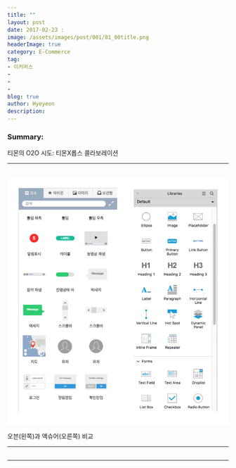 ```yaml
---
title: ""
layout: post
date: 2017-02-23 :
image: /assets/images/post/001/81_00title.png
headerImage: true
category: E-Commerce
tag:
- 이커머스
-
-
-
blog: true
author: Hyeyeon
description:
---
```


### Summary:

티몬의 O2O 시도: 티몬X롭스 콜라보레이션

---

##



![pic1](/assets/images/post/001/80_01.png)
<figcaption class="caption">오븐(왼쪽)과 액슈어(오른쪽) 비교</figcaption>


---

##



---
